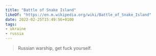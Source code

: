 ```yaml
---
title: "Battle of Snake Island"
likeOf: "https://en.m.wikipedia.org/wiki/Battle_of_Snake_Island"
date: 2022-02-25T15:49:56+0100
tags:
- ukraine
- russia
---
```

> Russian warship, get fuck yourself.